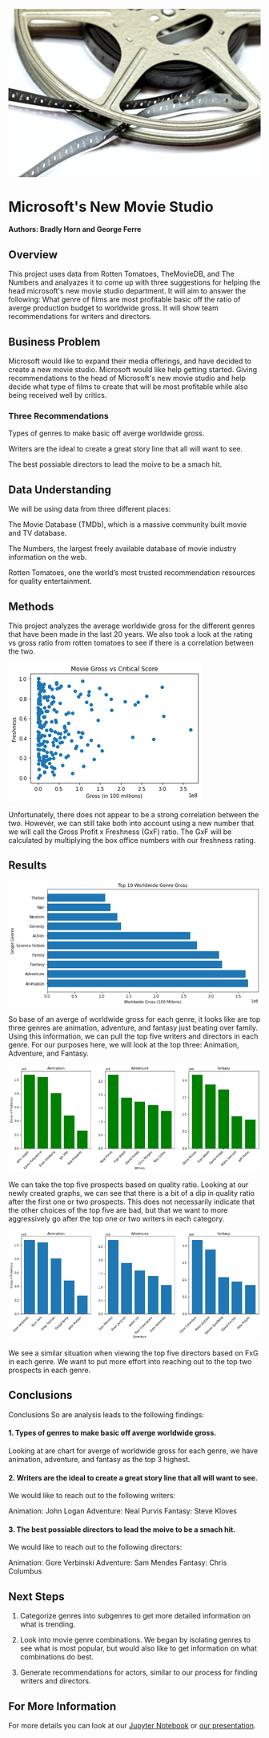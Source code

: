 ![](/photos/small_header.jpg)

# Microsoft's New Movie Studio
#### Authors: Bradly Horn and George Ferre

## Overview

This project uses data from Rotten Tomatoes, TheMovieDB, and The Numbers and analyazes it to come up with three suggestions for helping the head microsoft's new movie studio department. It will aim to answer the following: What genre of films are most profitable basic off the ratio of averge production budget to worldwide gross. It will show team recommendations for writers and directors.

## Business Problem

Microsoft would like to expand their media offerings, and have decided to create a new movie studio. Microsoft would like help getting started. Giving recommendations to the head of Microsoft's new movie studio and help decide what type of films to create that will be most profitable while also being received well by critics.

### Three Recommendations

Types of genres to make basic off averge worldwide gross.

Writers are the ideal to create a great story line that all will want to see.

The best possiable directors to lead the moive to be a smach hit.

## Data Understanding

We will be using data from three different places:

The Movie Database (TMDb), which is a massive community built movie and TV database.

The Numbers, the largest freely available database of movie industry information on the web.

Rotten Tomatoes, one the world’s most trusted recommendation resources for quality entertainment.

## Methods

This project analyzes the average worldwide gross for the different genres that have been made in the last 20 years. We also took a look at the rating vs gross ratio from rotten tomatoes to see if there is a correlation between the two.

![](/photos/Scatter.png)

Unfortunately, there does not appear to be a strong correlation between the two. However, we can still take both into account using a new number that we will call the Gross Profit x Freshness (GxF) ratio. The GxF will be calculated by multiplying the box office numbers with our freshness rating.

## Results

![](/photos/Genre_plot.png)

So base of an averge of worldwide gross for each genre, it looks like are top three genres are animation, adventure, and fantasy just beating over family. Using this information, we can pull the top five writers and directors in each genre. For our purposes here, we will look at the top three: Animation, Adventure, and Fantasy.

![](/photos/writer_plot.png)

We can take the top five prospects based on quality ratio. Looking at our newly created graphs, we can see that there is a bit of a dip in quality ratio after the first one or two prospects. This does not necessarily indicate that the other choices of the top five are bad, but that we want to more aggressively go after the top one or two writers in each category.

![](/photos/director_plot.png)

We see a similar situation when viewing the top five directors based on FxG in each genre. We want to put more effort into reaching out to the top two prospects in each genre.

## Conclusions

Conclusions
So are analysis leads to the following findings:

#### 1. Types of genres to make basic off averge worldwide gross.
Looking at are chart for averge of worldwide gross for each genre, we have animation, adventure, and fantasy as the top 3 highest.

#### 2. Writers are the ideal to create a great story line that all will want to see.
We would like to reach out to the following writers:

Animation: John Logan
Adventure: Neal Purvis
Fantasy: Steve Kloves

#### 3. The best possiable directors to lead the moive to be a smach hit.
We would like to reach out to the following directors:

Animation: Gore Verbinski
Adventure: Sam Mendes
Fantasy: Chris Columbus

## Next Steps

1. Categorize genres into subgenres to get more detailed information on what is trending.

2. Look into movie genre combinations. We began by isolating genres to see what is most popular, but would also like to get information on what combinations do best.

3. Generate recommendations for actors, similar to our process for finding writers and directors.

## For More Information

For more details you can look at our [Jupyter Notebook](https://github.com/GeorgeFerre/dsc-phase-1-project/blob/main/Final%20Tech%20Notebook.ipynb) or [our presentation](https://github.com/GeorgeFerre/dsc-phase-1-project/blob/main/Slide_Deck.pptx).
